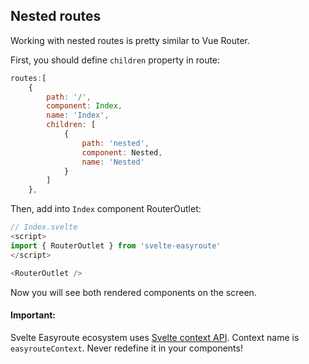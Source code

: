 ## Nested routes
Working with nested routes is pretty similar to Vue Router.

First, you should define `children` property in route:
```javascript
routes:[
    {
        path: '/',
        component: Index,
        name: 'Index',
        children: [
            {
                path: 'nested',
                component: Nested,
                name: 'Nested'
            }
        ]
    },
```

Then, add into `Index` component RouterOutlet:
```javascript
// Index.svelte
<script>
import { RouterOutlet } from 'svelte-easyroute'
</script>

<RouterOutlet />
```
Now you will see both rendered
components on the screen.

#### Important:
Svelte Easyroute ecosystem uses [Svelte context API](https://svelte.dev/docs#setContext).
Context name is `easyrouteContext`. Never redefine it in 
your components!
